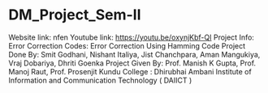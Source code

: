 # DM_Project_Sem-II
Website link: nfen
Youtube link: https://youtu.be/oxynjKbf-QI
Project Info: Error Correction Codes: Error Correction Using Hamming Code
Project Done By: Smit Godhani, Nishant Italiya, Jist Chanchpara, Aman Mangukiya, Vraj Dobariya, Dhriti Goenka
Project Given By: Prof. Manish K Gupta, Prof. Manoj Raut, Prof. Prosenjit Kundu
College : Dhirubhai Ambani Institute of Information and Communication Technology ( DAIICT )
